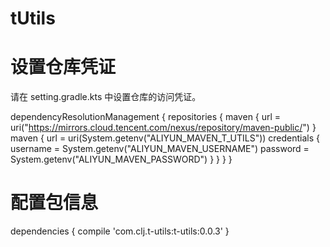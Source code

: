 # tUtils

# 设置仓库凭证
请在 setting.gradle.kts 中设置仓库的访问凭证。

dependencyResolutionManagement {
    repositories {
        maven { url = uri("https://mirrors.cloud.tencent.com/nexus/repository/maven-public/") }
        maven {
            url = uri(System.getenv("ALIYUN_MAVEN_T_UTILS"))
            credentials {
                username = System.getenv("ALIYUN_MAVEN_USERNAME")
                password = System.getenv("ALIYUN_MAVEN_PASSWORD")
            }
        }
    }
}

# 配置包信息

dependencies {
    compile 'com.clj.t-utils:t-utils:0.0.3'
}
